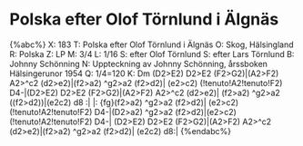 # Polska efter Olof Törnlund i Älgnäs

{%abc%}
X: 183
T: Polska efter Olof Törnlund i Älgnäs
O: Skog, Hälsingland
R: Polska
Z: LP
M: 3/4
L: 1/16
S: efter Olof Törnlund
S: efter Lars Törnlund
B: Johnny Schönning
N: Uppteckning av Johnny Schönning, årssboken Hälsingerunor 1954
Q: 1/4=120
K: Dm
(D2>E2) D2>E2 (F2>G2)|(A2>F2) A2>^c2 (d2>e2)|(f2>a2) ^g2>a2 (f2>d2)|
(e2>c2) (!tenuto!A2!tenuto!F2) D4-|(D2>E2) D2>E2 (F2>G2)|(A2>F2) A2>^c2 (d2>e2)|
(f2>a2) ^g2>a2 ((f2>d2))|(e2c2) d8 :| |: {fg}(f2>a2) ^g2>a2 (f2>d2)|
(e2>c2) (!tenuto!A2!tenuto!F2) D4-|(D2>a2) ^g2>a2 (f2>d2)|(e2>c2) (!tenuto!A2!tenuto!F2) D4-|
 (D2>E2) D2>E2 (F2>G2)|(A2>F2) A2>^c2 (d2>e2)|(f2>a2) ^g2>a2 (f2>d2)|
(e2c2) d8:|
{%endabc%}


